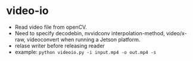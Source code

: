 # video-io
   * Read video file from openCV.
   * Need to specify decodebin, nvvidconv interpolation-method, video/x-raw, videoconvert when running a Jetson platform.
   * relase writer before releasing reader
   * example: ``` python videoio.py -i input.mp4 -o out.mp4 -s ```
